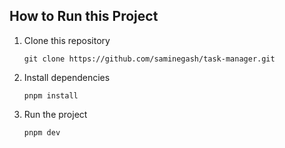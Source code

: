 ## How to Run this Project

1. Clone this repository

      ```git clone https://github.com/saminegash/task-manager.git```

2. Install dependencies

      ```pnpm install```


3. Run the project

      ```pnpm dev```
